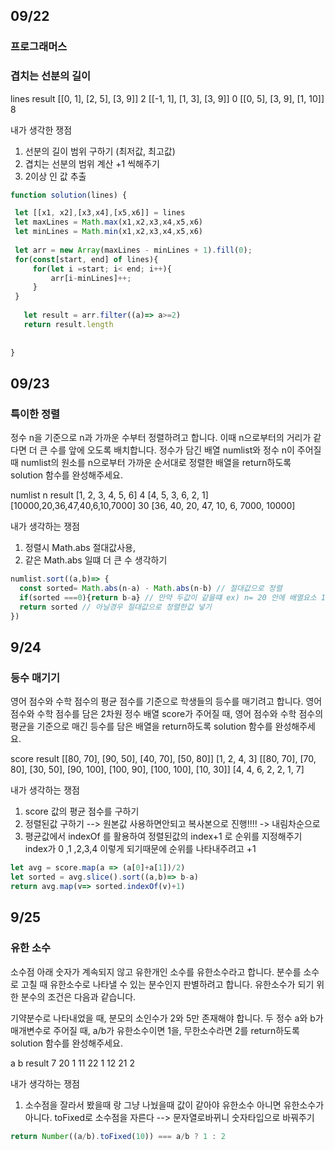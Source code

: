 ## 09/22 
### 프로그래머스 
### 겹치는 선분의 길이
lines	result
[[0, 1], [2, 5], [3, 9]]	2
 [[-1, 1], [1, 3], [3, 9]]	0
 [[0, 5], [3, 9], [1, 10]]	8

내가 생각한 쟁점 
1. 선분의 길이 범위 구하기 (최저값, 최고값)
2. 겹치는 선분의 범위 계산 +1 씩해주기
3. 2이상 인 값 추출  
```javascript 
function solution(lines) {

 let [[x1, x2],[x3,x4],[x5,x6]] = lines
 let maxLines = Math.max(x1,x2,x3,x4,x5,x6)
 let minLines = Math.min(x1,x2,x3,x4,x5,x6)
 
 let arr = new Array(maxLines - minLines + 1).fill(0);
 for(const[start, end] of lines){
     for(let i =start; i< end; i++){
         arr[i-minLines]++;
     }
 }
    
   let result = arr.filter((a)=> a>=2)
   return result.length
    
 
}
```

## 09/23
### 특이한 정렬

정수 n을 기준으로 n과 가까운 수부터 정렬하려고 합니다. 이때 n으로부터의 거리가 같다면 더 큰 수를 앞에 오도록 배치합니다. 정수가 담긴 배열 numlist와 정수 n이 주어질 때 numlist의 원소를 n으로부터 가까운 순서대로 정렬한 배열을 return하도록 solution 함수를 완성해주세요.

numlist	n	result
[1, 2, 3, 4, 5, 6]	4	[4, 5, 3, 6, 2, 1]
[10000,20,36,47,40,6,10,7000]	30	[36, 40, 20, 47, 10, 6, 7000, 10000]

내가 생각하는 쟁점
1. 정렬시 Math.abs 절대값사용, 
2. 같은 Math.abs 일떄 더 큰 수 생각하기
```javascript 
numlist.sort((a,b)=> {
  const sorted= Math.abs(n-a) - Math.abs(n-b) // 절대값으로 정렬 
  if(sorted ===0){return b-a} // 만약 두값이 같을떄 ex) n= 20 안에 배열요소 19 21  일때 더 큰 값인 21일을 넣어줘야함
  return sorted // 아닐경우 절대값으로 정렬한값 넣기
})
```
## 9/24
### 등수 매기기
영어 점수와 수학 점수의 평균 점수를 기준으로 학생들의 등수를 매기려고 합니다. 영어 점수와 수학 점수를 담은 2차원 정수 배열 score가 주어질 때, 영어 점수와 수학 점수의 평균을 기준으로 매긴 등수를 담은 배열을 return하도록 solution 함수를 완성해주세요.

score	result
[[80, 70], [90, 50], [40, 70], [50, 80]]	[1, 2, 4, 3]
[[80, 70], [70, 80], [30, 50], [90, 100], [100, 90], [100, 100], [10, 30]]	[4, 4, 6, 2, 2, 1, 7]

내가 생각하는 쟁점 
1. score 값의 평균 점수를 구하기 
2. 정렬된값 구하기 --> 원본값 사용하면안되고 복사본으로 진행!!!! -> 내림차순으로
3. 평균값에서 indexOf 를 활용하여 정렬된값의 index+1 로 순위를 지정해주기 index가 0 ,1 ,2,3,4 이렇게 되기때문에 순위를 나타내주려고 +1
```javascript 
let avg = score.map(a => (a[0]+a[1])/2)
let sorted = avg.slice().sort((a,b)=> b-a)
return avg.map(v=> sorted.indexOf(v)+1)
```

## 9/25
### 유한 소수

소수점 아래 숫자가 계속되지 않고 유한개인 소수를 유한소수라고 합니다. 분수를 소수로 고칠 때 유한소수로 나타낼 수 있는 분수인지 판별하려고 합니다. 유한소수가 되기 위한 분수의 조건은 다음과 같습니다.

기약분수로 나타내었을 때, 분모의 소인수가 2와 5만 존재해야 합니다.
두 정수 a와 b가 매개변수로 주어질 때, a/b가 유한소수이면 1을, 무한소수라면 2를 return하도록 solution 함수를 완성해주세요.

a	b	result
7	20	1
11	22	1
12	21	2

내가 생각하는 쟁점
1. 소수점을 잘라서 봤을때 랑 그냥 나눴을때 값이 같아야 유한소수 아니면 유한소수가 아니다.
toFixed로 소수점을 자른다 --> 문자열로바뀌니 숫자타입으로 바꿔주기 
```javascript 
return Number((a/b).toFixed(10)) === a/b ? 1 : 2
```